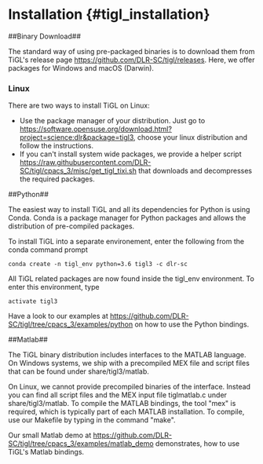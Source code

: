 Installation {#tigl_installation}
===========

##Binary Download##

The standard way of using pre-packaged binaries is to download them from TiGL's release page https://github.com/DLR-SC/tigl/releases.
Here, we offer packages for Windows and macOS (Darwin).

### Linux ###
There are two ways to install TiGL on Linux:
 - Use the package manager of your distribution. Just go to https://software.opensuse.org/download.html?project=science:dlr&package=tigl3, choose 
   your linux distribution and follow the instructions.
 - If you can't install system wide packages, we provide a helper script https://raw.githubusercontent.com/DLR-SC/tigl/cpacs_3/misc/get_tigl_tixi.sh that downloads and decompresses the required packages.

##Python##

The easiest way to install TiGL and all its dependencies for Python is using Conda. Conda is a package manager
for Python packages and allows the distribution of pre-compiled packages.

To install TiGL into a separate environement, enter the following from the conda command prompt

    conda create -n tigl_env python=3.6 tigl3 -c dlr-sc

All TiGL related packages are now found inside the tigl_env environment. To enter this environment, type

    activate tigl3

Have a look to our examples at https://github.com/DLR-SC/tigl/tree/cpacs_3/examples/python on how to use the Python bindings.

##Matlab##

The TiGL binary distribution includes interfaces to the MATLAB language. On Windows systems, we ship
with a precompiled MEX file and script files that can be found under share/tigl3/matlab.

On Linux, we cannot provide precompiled binaries of the interface. Instead you can find all
script files and the MEX input file tiglmatlab.c under share/tigl3/matlab. To compile the
MATLAB bindings, the tool "mex" is required, which is typically part of each MATLAB installation.
To compile, use our Makefile by typing in the command "make".

Our small Matlab demo at https://github.com/DLR-SC/tigl/tree/cpacs_3/examples/matlab_demo demonstrates, how to use TiGL's Matlab bindings.
